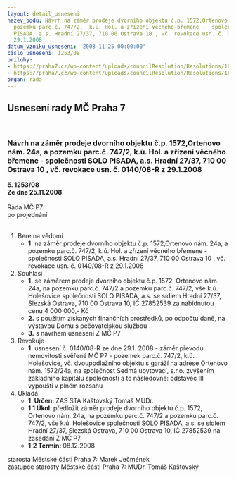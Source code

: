 ```yaml
---
layout: detail_usneseni
nazev_bodu: Návrh na záměr prodeje dvorního objektu č.p. 1572,Ortenovo nám. 24a, a
  pozemku parc.č. 747/2,  k.ú. Hol. a zřízení věcného břemene -  společnosti SOLO
  PISADA, a.s. Hradní 27/37, 710 00 Ostrava 10 , vč. revokace usn. č. 0140/08-R z
  29.1.2008
datum_vzniku_usneseni: '2008-11-25 00:00:00'
cislo_usneseni: 1253/08
prilohy:
- https://praha7.cz/wp-content/uploads/councilResolution/Resolutions/16520/45-usn._0140.doc
- https://praha7.cz/wp-content/uploads/councilResolution/Resolutions/16520/45-prodej_ortenovo_24a_z.doc
organ: rada
---
```

<div id="ucUsn_pList" class="usn">
	<span><h2>Usnesení rady MČ Praha 7 </h2>
<br></span><div class="standBody">
<span><h3>Návrh na záměr prodeje dvorního objektu č.p. 1572,Ortenovo nám. 24a, a pozemku parc.č. 747/2,  k.ú. Hol. a zřízení věcného břemene -  společnosti SOLO PISADA, a.s. Hradní 27/37, 710 00 Ostrava 10 , vč. revokace usn. č. 0140/08-R z 29.1.2008</h3></span><div class="center">
		<strong>č. 1253/08</strong><br>
	</div>
<div class="center">
		<strong>Ze dne 25.11.2008</strong><br><br>
	</div>Rada MČ P7<br> po projednání<br><br><ol>
<li>Bere na vědomí<ul><li>
<strong>1.</strong> na záměr prodeje dvorního objektu č.p. 1572,Ortenovo nám. 24a, a pozemku parc.č. 747/2,  k.ú. Hol. a zřízení věcného břemene -  společnosti SOLO PISADA, a.s. Hradní 27/37, 710 00 Ostrava 10 , vč. revokace usn. č. 0140/08-R z 29.1.2008</li></ul>
</li>
<li>Souhlasí<ul>
<li>
<strong>1.</strong> se záměrem prodeje dvorního objektu č.p. 1572, Ortenovo nám. 24a, na pozemku parc.č. 747/2 a pozemku parc.č. 747/2, vše k.ú. Holešovice  společnosti         SOLO PISADA, a.s. se sídlem Hradní 27/37, Slezská Ostrava, 710 00 Ostrava 10, IČ 27852539 za nabídnutou cenu 4 000 000,- Kč </li>
<li>
<strong>2.</strong> s použitím získaných finančních prostředků,  po odpočtu daně,  na výstavbu Domu s pečovatelskou službou</li>
<li>
<strong>3.</strong> s návrhem usnesení Z MČ P7</li>
</ul>
</li>
<li>Revokuje<ul><li>
<strong>1.</strong> usnesení č. 0140/08-R ze dne 29.1. 2008 -  záměr převodu nemovitosti svěřené MČ P7 - pozemek parc.č. 747/2, k.ú. Holešovice, vč. dvoupodlažního objektu s garáží na adrese Ortenovo nám. 1572/24a, na společnost Sedmá ubytovací, s.r.o. zvýšením základního kapitálu společnosti a to následovně:                              odstavec III vypouští v plném rozsahu   </li></ul>
</li>
<li>Ukládá<ul>
<li>
<strong>1. Určen: </strong>ZAS STA Kaštovský Tomáš MUDr.</li>
<li>
<strong>1.1 Úkol: </strong>předložit záměr prodeje dvorního objektu č.p. 1572, Ortenovo nám. 24a, na pozemku parc.č. 747/2 a pozemku parc.č. 747/2, vše k.ú. Holešovice  společnosti SOLO PISADA, a.s. se sídlem Hradní 27/37, Slezská Ostrava, 710 00 Ostrava 10, IČ 27852539 na zasedání Z MČ P7 </li>
<li>
<strong>1.2 Termín: </strong>08.12.2008</li>
</ul>
</li>
</ol>starosta Městské části Praha 7: Marek Ječmének<br>zástupce starosty Městské části Praha 7: MUDr. Tomáš Kaštovský 
</div>
</div>